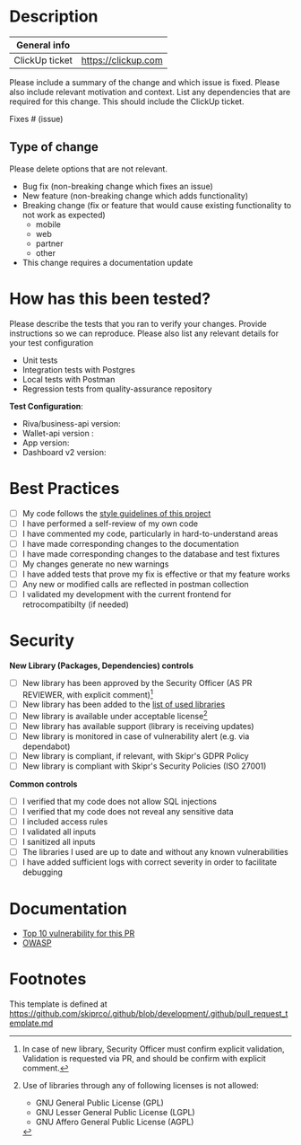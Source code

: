 # Description

| General info   |                     |
| -------------- | ------------------- |
| ClickUp ticket | https://clickup.com |

Please include a summary of the change and which issue is fixed. Please also include relevant motivation and context. List any dependencies that are required for this change. This should include the ClickUp ticket.

Fixes # (issue)

## Type of change

Please delete options that are not relevant.

- Bug fix (non-breaking change which fixes an issue)
- New feature (non-breaking change which adds functionality)
- Breaking change (fix or feature that would cause existing functionality to not work as expected)
  - mobile
  - web
  - partner
  - other
- This change requires a documentation update

# How has this been tested?

Please describe the tests that you ran to verify your changes. Provide instructions so we can reproduce. Please also list any relevant details for your test configuration

- Unit tests
- Integration tests with Postgres
- Local tests with Postman
- Regression tests from quality-assurance repository

**Test Configuration**:

- Riva/business-api version:
- Wallet-api version :
- App version:
- Dashboard v2 version:

# Best Practices

- [ ] My code follows the [style guidelines of this project](https://github.com/skiprco/booking-api/blob/development/README.md)
- [ ] I have performed a self-review of my own code
- [ ] I have commented my code, particularly in hard-to-understand areas
- [ ] I have made corresponding changes to the documentation
- [ ] I have made corresponding changes to the database and test fixtures
- [ ] My changes generate no new warnings
- [ ] I have added tests that prove my fix is effective or that my feature works
- [ ] Any new or modified calls are reflected in postman collection
- [ ] I validated my development with the current frontend for retrocompatibilty (if needed)

# Security

**New Library (Packages, Dependencies) controls**

- [ ] New library has been approved by the Security Officer (AS PR REVIEWER, with explicit comment)[^so_approval]
- [ ] New library has been added to the [list of used libraries](https://docs.google.com/spreadsheets/d/1UsJ3KG_2qWKiJWbShxy9l53uuJLIDj9-wpjtwk2bxXU/edit#gid=993688960)
- [ ] New library is available under acceptable license[^licenses]
- [ ] New library has available support (library is receiving updates)
- [ ] New library is monitored in case of vulnerability alert (e.g. via dependabot)
- [ ] New library is compliant, if relevant, with Skipr's GDPR Policy
- [ ] New library is compliant with Skipr's Security Policies (ISO 27001)

**Common controls**

- [ ] I verified that my code does not allow SQL injections
- [ ] I verified that my code does not reveal any sensitive data
- [ ] I included access rules
- [ ] I validated all inputs
- [ ] I sanitized all inputs
- [ ] The libraries I used are up to date and without any known vulnerabilities
- [ ] I have added sufficient logs with correct severity in order to facilitate debugging

# Documentation

- [Top 10 vulnerability for this PR](https://owasp.org/www-project-top-ten/)
- [OWASP](https://github.com/OWASP/Go-SCP/blob/master/dist/go-webapp-scp.pdf)

# Footnotes

[^so_approval]:
    In case of new library, Security Officer must confirm explicit validation,
    Validation is requested via PR, and should be confirm with explicit comment.

[^licenses]: Use of libraries through any of following licenses is not allowed:

    - GNU General Public License (GPL)
    - GNU Lesser General Public License (LGPL)
    - GNU Affero General Public License (AGPL)

This template is defined at https://github.com/skiprco/.github/blob/development/.github/pull_request_template.md
